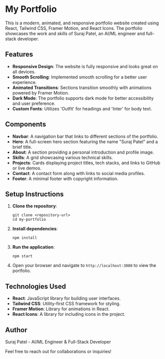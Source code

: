 # My Portfolio

This is a modern, animated, and responsive portfolio website created using React, Tailwind CSS, Framer Motion, and React Icons. The portfolio showcases the work and skills of Suraj Patel, an AI/ML engineer and full-stack developer.

## Features

- **Responsive Design**: The website is fully responsive and looks great on all devices.
- **Smooth Scrolling**: Implemented smooth scrolling for a better user experience.
- **Animated Transitions**: Sections transition smoothly with animations powered by Framer Motion.
- **Dark Mode**: The portfolio supports dark mode for better accessibility and user preference.
- **Custom Fonts**: Utilizes 'Outfit' for headings and 'Inter' for body text.

## Components

- **Navbar**: A navigation bar that links to different sections of the portfolio.
- **Hero**: A full-screen hero section featuring the name "Suraj Patel" and a brief title.
- **About**: A section providing a personal introduction and profile image.
- **Skills**: A grid showcasing various technical skills.
- **Projects**: Cards displaying project titles, tech stacks, and links to GitHub or live demos.
- **Contact**: A contact form along with links to social media profiles.
- **Footer**: A minimal footer with copyright information.

## Setup Instructions

1. **Clone the repository**:
   ```
   git clone <repository-url>
   cd my-portfolio
   ```

2. **Install dependencies**:
   ```
   npm install
   ```

3. **Run the application**:
   ```
   npm start
   ```

4. Open your browser and navigate to `http://localhost:3000` to view the portfolio.

## Technologies Used

- **React**: JavaScript library for building user interfaces.
- **Tailwind CSS**: Utility-first CSS framework for styling.
- **Framer Motion**: Library for animations in React.
- **React Icons**: A library for including icons in the project.

## Author

Suraj Patel - AI/ML Engineer & Full-Stack Developer

Feel free to reach out for collaborations or inquiries!